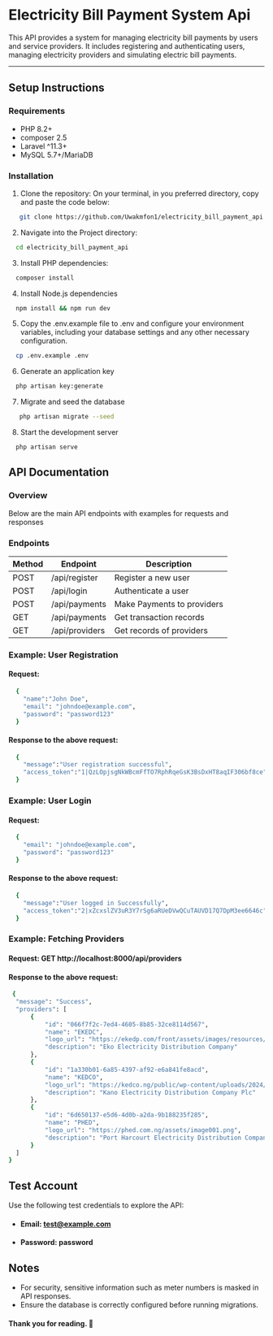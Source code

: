 #  Electricity Bill Payment System Api

This API provides a system for managing electricity bill payments by users and service providers. It includes registering and authenticating users, managing electricity providers and simulating electric bill payments.

---

## Setup Instructions

### Requirements
- PHP 8.2+
- composer 2.5
- Laravel ^11.3+
- MySQL 5.7+/MariaDB

### Installation
1. Clone the repository:
  On your terminal, in you preferred directory, copy and paste the code below:
  ```bash
     git clone https://github.com/Uwakmfon1/electricity_bill_payment_api.git
  ```
2. Navigate into the Project directory:
  ```bash 
    cd electricity_bill_payment_api
  ```
3. Install PHP dependencies:
  ```bash
    composer install
  ```
4. Install Node.js dependencies
  ```bash
    npm install && npm run dev
  ```
5. Copy the .env.example file to .env and configure your environment variables, including your database settings and any other necessary configuration.
  ```bash
    cp .env.example .env
  ```
6. Generate an application key
  ```bash
    php artisan key:generate
  ```
7. Migrate and seed the database
```bash
   php artisan migrate --seed
```
8. Start the development server
```bash
  php artisan serve
```


## API Documentation

### Overview
  Below are the main API endpoints with examples for requests and responses

### Endpoints

| Method | Endpoint        |   Description               |
|--------|-----------------|-----------------------------|
| POST   | /api/register   | Register a new user         |
| POST   | /api/login      | Authenticate a user         |
| POST   | /api/payments   | Make Payments to providers  |
| GET    | /api/payments   | Get transaction records     |
| GET    | /api/providers  | Get records of providers    |

### Example: User Registration
#### Request:
  ```bash
    {
      "name":"John Doe",
      "email": "johndoe@example.com",
      "password": "password123"
    }
  ```
#### Response to the above request:
  ```bash
    {
      "message":"User registration successful",
      "access_token":"1|QzLOpjsgNkWBcmFfTO7RphRqeGsK3BsDxHT8aqIF306bf8ce"
    }
  ```
### Example: User Login
#### Request:
  ```bash
    {    
      "email": "johndoe@example.com",
      "password": "password123"
    }
  ```
#### Response to the above request:
  ```bash
    {
      "message":"User logged in Successfully",
      "access_token":"2|xZcxslZV3uR3Y7rSg6aRUeDVwQCuTAUVD17Q7DpM3ee6646c"
    }
  ```
### Example: Fetching Providers
#### Request: GET http://localhost:8000/api/providers
  
#### Response to the above request:
  ```bash
   {
    "message": "Success",
    "providers": [
        {
            "id": "066f7f2c-7ed4-4605-8b85-32ce8114d567",
            "name": "EKEDC",
            "logo_url": "https://ekedp.com/front/assets/images/resources/logo-1.png",
            "description": "Eko Electricity Distribution Company"
        },
        {
            "id": "1a330b01-6a85-4397-af92-e6a841fe8acd",
            "name": "KEDCO",
            "logo_url": "https://kedco.ng/public/wp-content/uploads/2024/04/kedco_logokk.png",
            "description": "Kano Electricity Distribution Company Plc"
        },
        {
            "id": "6d650137-e5d6-4d0b-a2da-9b188235f285",
            "name": "PHED",
            "logo_url": "https://phed.com.ng/assets/image001.png",
            "description": "Port Harcourt Electricity Distribution Company"
        }
    ]
  }
  ```

## Test Account
Use the following test credentials to explore the API:
  * #### Email: test@example.com
  * #### Password: password

## Notes
  * For security, sensitive information such as meter numbers is masked in API responses.
  * Ensure the database is correctly configured before running migrations.

#### Thank you for reading. 🌱 
